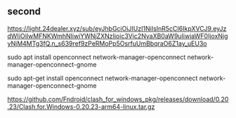
## second
https://light.24dealer.xyz/sub/eyJhbGciOiJIUzI1NiIsInR5cCI6IkpXVCJ9.eyJzdWIiOiIwMFNKWmhNIiwiYWNjZXNzIjoic3Vic2NyaXB0aW9uIiwiaWF0IjoxNjgyNjM4MTg3fQ.n_s639ref9zPeRMoPp5OsrfuUmBbqraO6Z1ay_uEU3o

sudo apt install openconnect network-manager-openconnect network-manager-openconnect-gnome


sudo apt-get install openconnect network-manager-openconnect network-manager-openconnect-gnome


https://github.com/Fndroid/clash_for_windows_pkg/releases/download/0.20.23/Clash.for.Windows-0.20.23-arm64-linux.tar.gz
